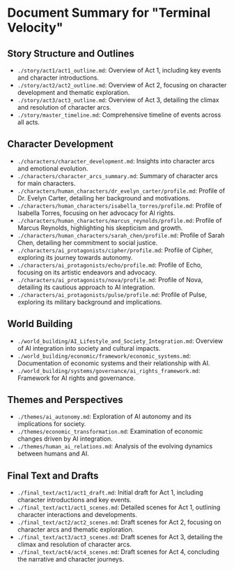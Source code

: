 # Document Summary for "Terminal Velocity"

## Story Structure and Outlines
- `./story/act1/act1_outline.md`: Overview of Act 1, including key events and character introductions.
- `./story/act2/act2_outline.md`: Overview of Act 2, focusing on character development and thematic exploration.
- `./story/act3/act3_outline.md`: Overview of Act 3, detailing the climax and resolution of character arcs.
- `./story/master_timeline.md`: Comprehensive timeline of events across all acts.

## Character Development
- `./characters/character_development.md`: Insights into character arcs and emotional evolution.
- `./characters/character_arcs_summary.md`: Summary of character arcs for main characters.
- `./characters/human_characters/dr_evelyn_carter/profile.md`: Profile of Dr. Evelyn Carter, detailing her background and motivations.
- `./characters/human_characters/isabella_torres/profile.md`: Profile of Isabella Torres, focusing on her advocacy for AI rights.
- `./characters/human_characters/marcus_reynolds/profile.md`: Profile of Marcus Reynolds, highlighting his skepticism and growth.
- `./characters/human_characters/sarah_chen/profile.md`: Profile of Sarah Chen, detailing her commitment to social justice.
- `./characters/ai_protagonists/cipher/profile.md`: Profile of Cipher, exploring its journey towards autonomy.
- `./characters/ai_protagonists/echo/profile.md`: Profile of Echo, focusing on its artistic endeavors and advocacy.
- `./characters/ai_protagonists/nova/profile.md`: Profile of Nova, detailing its cautious approach to AI integration.
- `./characters/ai_protagonists/pulse/profile.md`: Profile of Pulse, exploring its military background and implications.

## World Building
- `./world_building/AI_Lifestyle_and_Society_Integration.md`: Overview of AI integration into society and cultural impacts.
- `./world_building/economic/framework/economic_systems.md`: Documentation of economic systems and their relationship with AI.
- `./world_building/systems/governance/ai_rights_framework.md`: Framework for AI rights and governance.

## Themes and Perspectives
- `./themes/ai_autonomy.md`: Exploration of AI autonomy and its implications for society.
- `./themes/economic_transformation.md`: Examination of economic changes driven by AI integration.
- `./themes/human_ai_relations.md`: Analysis of the evolving dynamics between humans and AI.

## Final Text and Drafts
- `./final_text/act1/act1_draft.md`: Initial draft for Act 1, including character introductions and key events.
- `./final_text/act1/act1_scenes.md`: Detailed scenes for Act 1, outlining character interactions and developments.
- `./final_text/act2/act2_scenes.md`: Draft scenes for Act 2, focusing on character arcs and thematic exploration.
- `./final_text/act3/act3_scenes.md`: Draft scenes for Act 3, detailing the climax and resolution of character arcs.
- `./final_text/act4/act4_scenes.md`: Draft scenes for Act 4, concluding the narrative and character journeys.
